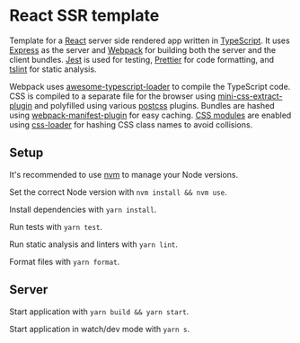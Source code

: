 # React SSR template

Template for a [React][react] server side rendered app written in [TypeScript][typescript]. It uses [Express][express] as the server and [Webpack][webpack] for building both the server and the client bundles. [Jest][jest] is used for testing, [Prettier][prettier] for code formatting, and [tslint][tslint] for static analysis.

Webpack uses [awesome-typescript-loader][awesome-typescript-loader] to compile the TypeScript code. CSS is compiled to a separate file for the browser using [mini-css-extract-plugin][mini-css-extract-plugin] and polyfilled using various [postcss][postcss] plugins. Bundles are hashed using [webpack-manifest-plugin][webpack-manifest-plugin] for easy caching. [CSS modules][css-modules] are enabled using [css-loader][css-loader] for hashing CSS class names to avoid collisions.

[awesome-typescript-loader]: https://github.com/s-panferov/awesome-typescript-loader/
[css-loader]: https://github.com/webpack-contrib/css-loader/
[css-modules]: https://css-tricks.com/css-modules-part-1-need/
[express]: http://expressjs.com
[jest]: https://jestjs.io
[mini-css-extract-plugin]: https://github.com/webpack-contrib/mini-css-extract-plugin/
[nvm]: https://github.com/creationix/nvm/
[postcss]: https://postcss.org
[prettier]: https://prettier.io
[react]: https://reactjs.org
[tslint]: https://palantir.github.io/tslint/
[typescript]: https://www.typescriptlang.org
[webpack-manifest-plugin]: https://github.com/danethurber/webpack-manifest-plugin/
[webpack]: https://webpack.js.org

## Setup

It's recommended to use [nvm][nvm] to manage your Node versions.

Set the correct Node version with `nvm install && nvm use`.

Install dependencies with `yarn install`.

Run tests with `yarn test`.

Run static analysis and linters with `yarn lint`.

Format files with `yarn format`.

## Server

Start application with `yarn build && yarn start`.

Start application in watch/dev mode with `yarn s`.
